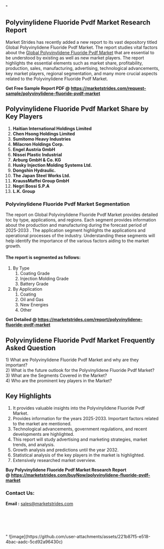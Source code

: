 "<h2>Polyvinylidene Fluoride Pvdf Market Research Report</h2>
<p>Market Strides has recently added a new report to its vast depository titled Global Polyvinylidene Fluoride Pvdf Market. The report studies vital factors about the&nbsp;<a href=https://marketstrides.com/report/polyvinylidene-fluoride-pvdf-market>Global Polyvinylidene Fluoride Pvdf Market</a>&nbsp;that are essential to be understood by existing as well as new market players. The report highlights the essential elements such as market share, profitability, production, sales, manufacturing, advertising, technological advancements, key market players, regional segmentation, and many more crucial aspects related to the Polyvinylidene Fluoride Pvdf Market.</p>
<p><strong>Get Free Sample Report PDF @&nbsp;<a href=https://marketstrides.com/request-sample/polyvinylidene-fluoride-pvdf-market>https://marketstrides.com/request-sample/polyvinylidene-fluoride-pvdf-market</a></strong></p>
<h2><strong>Polyvinylidene Fluoride Pvdf Market Share by Key Players</strong></h2>
<p><strong><ol><li>Haitian International Holdings Limited</li><li>Chen Hsong Holdings Limited</li><li>Sumitomo Heavy Industries</li><li>Milacron Holdings Corp.</li><li>Engel Austria GmbH</li><li>Nissei Plastic Industrial</li><li>Arburg GmbH & Co. KG</li><li>Husky Injection Molding Systems Ltd.</li><li>Dongshin Hydraulic.</li><li>The Japan Steel Works Ltd.</li><li>KraussMaffei Group GmbH</li><li>Negri Bossi S.P.A</li><li>L.K. Group</li></ol></strong></p>
<h3><strong>Polyvinylidene Fluoride Pvdf Market Segmentation</strong></h3>
<p>The report on Global Polyvinylidene Fluoride Pvdf Market provides detailed toc by type, applications, and regions. Each segment provides information about the production and manufacturing during the forecast period of 2025-2033
. The application segment highlights the applications and operational processes of the industry. Understanding these segments will help identify the importance of the various factors aiding to the market growth.</p>
<h4>The report is segmented as follows:</h4>
<p><ol><li>By Type<ol><li>Coating Grade</li><li>Injection Molding Grade</li><li>Battery Grade</li></ol></li><li>By Application<ol><li>Coating</li><li>Oil and Gas</li><li>New Energies</li><li>Other</li></ol></li></ol></p>
<p><strong>Get Detailed @&nbsp;<a href=https://marketstrides.com/report/polyvinylidene-fluoride-pvdf-market>https://marketstrides.com/report/polyvinylidene-fluoride-pvdf-market</a></strong></p>
<h2 class=""clr-white mb-3""><strong>Polyvinylidene Fluoride Pvdf Market Frequently Asked Question</strong></h2>
<div class=""card-header"">1) What are&nbsp;Polyvinylidene Fluoride Pvdf Market and why are they important?
<div class=""card"">
<div class=""card-header"">2) What is the future outlook for the Polyvinylidene Fluoride Pvdf Market?</div>
</div>
</div>
<div class=""card-header"">3) What are the Segments Covered in the Market?</div>
<div class=""card-header"">4) Who are the prominent key players in the Market?</div>
<h2><strong>Key Highlights</strong></h2>
<div class=""card-header"">
<ol>
<li>It provides valuable insights into the Polyvinylidene Fluoride Pvdf Market.</li>
<li>Provides information for the years 2025-2033. Important factors related to the market are mentioned.</li>
<li>Technological advancements, government regulations, and recent developments are highlighted.</li>
<li>This report will study advertising and marketing strategies, market trends, and analysis.</li>
<li>Growth analysis and predictions until the year 2032.</li>
<li>Statistical analysis of the key players in the market is highlighted.</li>
<li>Extensively researched market overview.</li>
</ol>
<p><strong>Buy Polyvinylidene Fluoride Pvdf Market Research Report @&nbsp;<a href=https://marketstrides.com/buyNow/polyvinylidene-fluoride-pvdf-market>https://marketstrides.com/buyNow/polyvinylidene-fluoride-pvdf-market</a></strong></p>
<h3>Contact Us:</h3>
<p><strong>Email :</strong> <a href=mailto:sales@marketstrides.com>sales@marketstrides.com</a></p>
</div>
<p>&nbsp;</p>
<h3>&nbsp;</h3>"
![image](https://github.com/user-attachments/assets/221b87f5-e518-4bac-aadc-5cd92a96430c)
